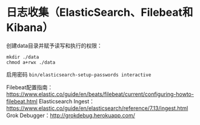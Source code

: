 # 日志收集（ElasticSearch、Filebeat和Kibana）

创建data目录并赋予读写和执行的权限：

```shell
mkdir ./data
chmod a+rwx ./data
```

启用密码
`bin/elasticsearch-setup-passwords interactive`

Filebeat配置指南：<https://www.elastic.co/guide/en/beats/filebeat/current/configuring-howto-filebeat.html>
Elasticsearch Ingest：<https://www.elastic.co/guide/en/elasticsearch/reference/7.13/ingest.html>
Grok Debugger：<http://grokdebug.herokuapp.com/>
